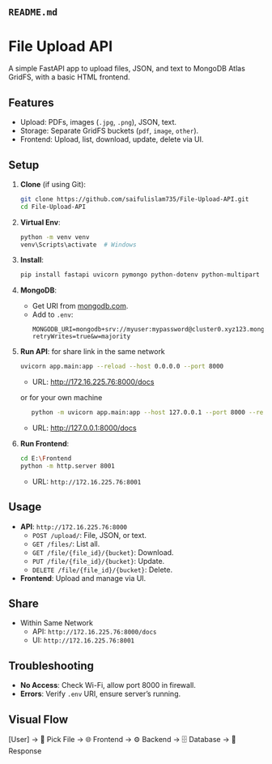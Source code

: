 `README.md`
---

# File Upload API

A simple FastAPI app to upload files, JSON, and text to MongoDB Atlas GridFS, with a basic HTML frontend.

## Features

- Upload: PDFs, images (`.jpg`, `.png`), JSON, text.
- Storage: Separate GridFS buckets (`pdf`, `image`, `other`).
- Frontend: Upload, list, download, update, delete via UI.

## Setup

1. **Clone** (if using Git):

   ```bash
   git clone https://github.com/saifulislam735/File-Upload-API.git
   cd File-Upload-API
   ```
2. **Virtual Env**:

   ```bash
   python -m venv venv
   venv\Scripts\activate  # Windows
   ```
3. **Install**:

   ```bash
   pip install fastapi uvicorn pymongo python-dotenv python-multipart
   ```
4. **MongoDB**:

   - Get URI from [mongodb.com](https://www.mongodb.com/).
   - Add to `.env`:
     ```
     MONGODB_URI=mongodb+srv://myuser:mypassword@cluster0.xyz123.mongodb.net/?retryWrites=true&w=majority
     ```
5. **Run API**:
   for share link in the same network

   ```bash
   uvicorn app.main:app --reload --host 0.0.0.0 --port 8000
   ```

   - URL: http://172.16.225.76:8000/docs

   or for your own machine

   ```bash
      python -m uvicorn app.main:app --host 127.0.0.1 --port 8000 --reload   
   ```

   - URL: http://127.0.0.1:8000/docs
6. **Run Frontend**:

   ```bash
   cd E:\Frontend
   python -m http.server 8001
   ```

   - URL: `http://172.16.225.76:8001`

## Usage

- **API**: `http://172.16.225.76:8000`
  - `POST /upload/`: File, JSON, or text.
  - `GET /files/`: List all.
  - `GET /file/{file_id}/{bucket}`: Download.
  - `PUT /file/{file_id}/{bucket}`: Update.
  - `DELETE /file/{file_id}/{bucket}`: Delete.
- **Frontend**: Upload and manage via UI.

## Share

- Within Same Network
  - API: `http://172.16.225.76:8000/docs`
  - UI: `http://172.16.225.76:8001`

## Troubleshooting

- **No Access**: Check Wi-Fi, allow port 8000 in firewall.
- **Errors**: Verify `.env` URI, ensure server’s running.

## Visual Flow
[User] → 📂 Pick File → 🌐 Frontend → ⚙️ Backend → 🗄️ Database → 📩 Response